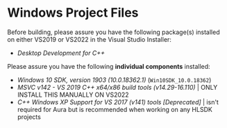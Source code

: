 # Windows Project Files
Before building, please assure you have the following package(s) installed on either VS2019 or VS2022 in the Visual Studio Installer:

- *Desktop Development for C++*

Please assure you have the following **individual components** installed:
- *Windows 10 SDK, version 1903 (10.0.18362.1)* (`Win10SDK_10.0.18362`)
- *MSVC v142 - VS 2019 C++ x64/x86 build tools (v14.29-16.110)* | ONLY INSTALL THIS MANUALLY ON VS2022
- *C++ Windows XP Support for VS 2017 (v141) tools [Deprecated]* | isn't required for Aura but is recommended when working on any HLSDK projects
